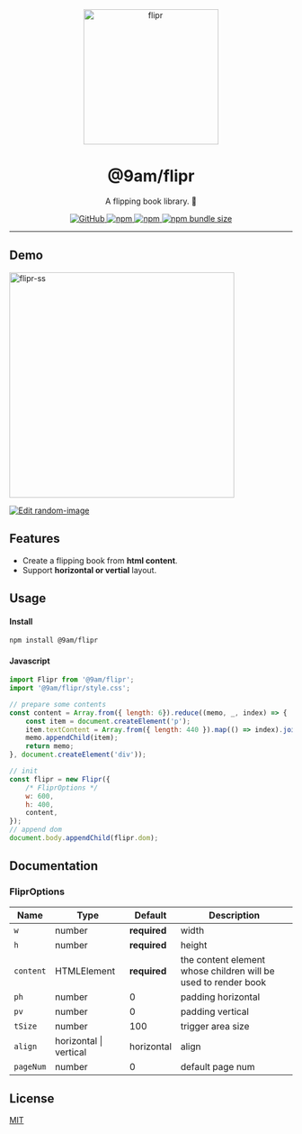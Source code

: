 <div align="center">
    <img alt="flipr" src="https://user-images.githubusercontent.com/1435457/229013561-28217a1c-5f36-48de-8af6-616aebe7a8dc.svg" width="240" />
    <h1>@9am/flipr</h1>
    <p>A flipping book library. 📖</p>
    <p>
        <a href="https://github.com/9am/flipr/blob/main/LICENSE">
            <img alt="GitHub" src="https://img.shields.io/github/license/9am/flipr?style=flat-square&color=success">
        </a>
        <a href="https://www.npmjs.com/package/@9am/flipr">
            <img alt="npm" src="https://img.shields.io/npm/v/@9am/flipr?style=flat-square&color=orange">
        </a>
        <a href="https://www.npmjs.com/package/@9am/flipr">
            <img alt="npm" src="https://img.shields.io/npm/dt/@9am/flipr?style=flat-square&color=blue">
        </a>
        <a href="https://bundlephobia.com/package/@9am/flipr@latest">
            <img alt="npm bundle size" src="https://img.shields.io/bundlephobia/minzip/@9am/flipr?style=flat-square">
        </a>
    </p>
</div>

---

## Demo
<img alt="flipr-ss" src="https://user-images.githubusercontent.com/1435457/229063596-852e54f1-0af8-4446-8569-14580116377a.gif" width="400" />

[![Edit random-image](https://codesandbox.io/static/img/play-codesandbox.svg)](https://codesandbox.io/s/random-image-xrnrfn?fontsize=14&hidenavigation=1&module=%2Fsrc%2Findex.js&theme=light)

## Features
- Create a flipping book from **html content**.
- Support **horizontal or vertial** layout.

## Usage

#### Install
```bash
npm install @9am/flipr
```

#### Javascript
```js
import Flipr from '@9am/flipr';
import '@9am/flipr/style.css';

// prepare some contents
const content = Array.from({ length: 6}).reduce((memo, _, index) => {
    const item = document.createElement('p');
    item.textContent = Array.from({ length: 440 }).map(() => index).join(' ');
    memo.appendChild(item);
    return memo;
}, document.createElement('div'));

// init
const flipr = new Flipr({
    /* FliprOptions */
    w: 600,
    h: 400,
    content,
});
// append dom
document.body.appendChild(flipr.dom);
```

## Documentation

### FliprOptions

| Name | Type | Default | Description |
| ---- | ---- | ------- | ----------- |
| `w` | number | **required** | width |
| `h` | number | **required** | height |
| `content` | HTMLElement | **required** | the content element whose children will be used to render book |
| `ph` | number | 0 | padding horizontal |
| `pv` | number | 0 | padding vertical |
| `tSize` | number | 100 | trigger area size |
| `align` | horizontal \| vertical | horizontal | align |
| `pageNum` | number | 0 | default page num |

## License
[MIT](LICENSE)
